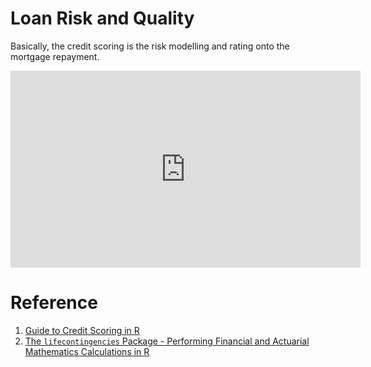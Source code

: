 # Loan Risk and Quality

  Basically, the credit scoring is the risk modelling and rating onto the mortgage repayment.

<iframe width="560" height="315" src="https://www.youtube.com/embed/bQR620Bij_Q" frameborder="0" allowfullscreen></iframe>

# Reference

  01. [Guide to Credit Scoring in R](https://raw.githubusercontent.com/englianhu/mortgage-repayment/master/reference/Guide%20to%20Credit%20Scoring%20in%20R.pdf)
  02. [The `lifecontingencies` Package - Performing Financial and Actuarial Mathematics Calculations in R](https://raw.githubusercontent.com/englianhu/mortgage-repayment/master/reference/The%20lifecontingencies%20Package%20-%20Performing%20Financial%20and%20Actuarial%20Mathematics%20Calculations%20in%20R.pdf)
